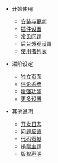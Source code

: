 - 开始使用
	- [安装与更新](/start)
	- [插件设置](/plugin)
    - [常见问题](/common-problem)
    - [后台外观设置](/setting)
    - [使用者列表](/userslist)

- 进阶设定
	- [独立页面](/page)
	- [评论系统](/comment)
	- [增强功能](/functions)
	- [更多设置](/others)

- 其他说明
	- [开发日志](/changelog)
	- [问题反馈](/feedback)
	- [代码贡献](/contributing)
	- [捐赠主题](/donate)
	- [版权声明](/copyright)
